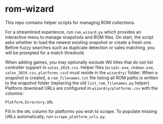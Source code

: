 # rom-wizard

This repo contains helper scripts for managing ROM collections.

For a streamlined experience, run `rom_wizard.py` which provides an
interactive menu to manage snapshots and ROM files.  On start, the
script asks whether to load the newest existing snapshot or create a
fresh one.  Before fuzzy searches such as duplicate detection or sales
matching, you will be prompted for a match threshold.

When adding games, you may optionally exclude Wii titles that do not list controller support in `sales_2019.csv`.
Helper files (`aria2c.exe`, `chdman.exe`, `sales_2019.csv`,
`platforms.csv`) must reside in the `wizardry/` folder.
When a snapshot is created, a `rom_filenames.txt` file listing all
ROM paths is written to the snapshot folder (replacing the old
`list_rom_filenames.py` helper). Platform download URLs are configured in
`wizardry/platforms.csv` with the columns:

```
Platform,Directory,URL
```

Fill in the `URL` column for platforms you wish to scrape.  To
populate missing URLs automatically, run `scrape_platform_urls.py`.
